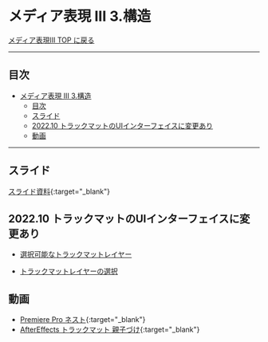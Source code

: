 # メディア表現 III 3.構造

[メディア表現III TOP に戻る](./index.md)

---

## 目次

- [メディア表現 III 3.構造](#メディア表現-iii-3構造)
  - [目次](#目次)
  - [スライド](#スライド)
  - [2022.10 トラックマットのUIインターフェイスに変更あり](#202210-トラックマットのuiインターフェイスに変更あり)
  - [動画](#動画)

---

## スライド

[スライド資料](./mr3_03slide.pdf){:target="_blank"}

## 2022.10 トラックマットのUIインターフェイスに変更あり
- [選択可能なトラックマットレイヤー](https://cginterest.com/2022/10/19/after-effects-23-0-%E3%81%8C%E3%83%AA%E3%83%AA%E3%83%BC%E3%82%B9%E3%80%81%E9%81%B8%E6%8A%9E%E5%8F%AF%E8%83%BD%E3%81%AA%E3%83%88%E3%83%A9%E3%83%83%E3%82%AF%E3%83%9E%E3%83%83%E3%83%88%E3%83%AC%E3%82%A4/#toc2)

- [トラックマットレイヤーの選択](https://www.dsp.co.jp/tocreator/all/tips-all/itohsensei-aftereffects-trackmatte/)


## 動画
- [Premiere Pro ネスト](https://www.youtube.com/watch?v=EKCsuD9cSSk){:target="_blank"}
- [AfterEffects トラックマット 親子づけ](https://www.youtube.com/watch?v=FHWOv84XuWg){:target="_blank"}

